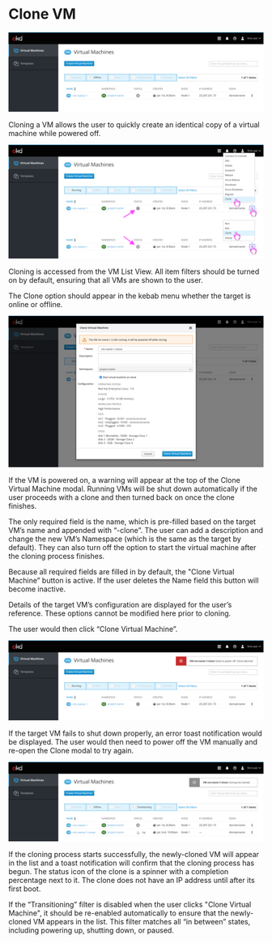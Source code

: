 # Clone VM

![Offline VM in List View](img/2-0-vms.png)

Cloning a VM allows the user to quickly create an identical copy of a virtual machine while powered off.

![VM List View Clone option in kebab menu](img/2-1-vm-list.png)

Cloning is accessed from the VM List View. All item filters should be turned on by default, ensuring that all VMs are shown to the user.

The Clone option should appear in the kebab menu whether the target is online or offline.

![VM modal with still running notice](img/2-2-modal.png)

If the VM is powered on, a warning will appear at the top of the Clone Virtual Machine modal. Running VMs will be shut down automatically if the user proceeds with a clone and then turned back on once the clone finishes.

The only required field is the name, which is pre-filled based on the target VM’s name and appended with “-clone”. The user can add a description and change the new VM’s Namespace (which is the same as the target by default). They can also turn off the option to start the virtual machine after the cloning process finishes.

Because all required fields are filled in by default, the "Clone Virtual Machine” button is active. If the user deletes the Name field this button will become inactive.

Details of the target VM’s configuration are displayed for the user’s reference. These options cannot be modified here prior to cloning.

The user would then click “Clone Virtual Machine”.

![Clone VM power off failure](img/2-3-vm-list-error.png)

If the target VM fails to shut down properly, an error toast notification would be displayed. The user would then need to power off the VM manually and re-open the Clone modal to try again.

![Clone VM started](img/2-4-vm-list-cloning.png)

If the cloning process starts successfully, the newly-cloned VM will appear in the list and a toast notification will confirm that the cloning process has begun. The status icon of the clone is a spinner with a completion percentage next to it. The clone does not have an IP address until after its first boot.

If the “Transitioning” filter is disabled when the user clicks "Clone Virtual Machine", it should be re-enabled automatically to ensure that the newly-cloned VM appears in the list. This filter matches all “in between” states, including powering up, shutting down, or paused.
